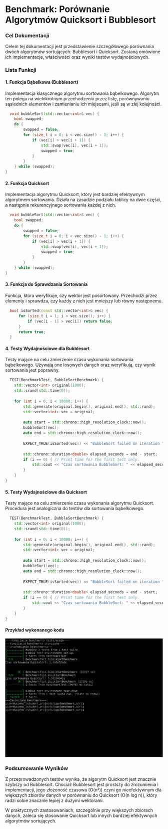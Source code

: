 # Benchmark: Porównanie Algorytmów Quicksort i Bubblesort
### Cel Dokumentacji

Celem tej dokumentacji jest przedstawienie szczegółowego porównania dwóch algorytmów sortujących: Bubblesort i Quicksort. Zostaną omówione ich implementacje, właściwości oraz wyniki testów wydajnościowych.
                
### Lista Funkcji
#### 1. Funkcja Bąbelkowa (Bubblesort)

Implementacja klasycznego algorytmu sortowania bąbelkowego. Algorytm ten polega na wielokrotnym przechodzeniu przez listę, porównywaniu sąsiednich elementów i zamienianiu ich miejscami, jeśli są w złej kolejności.

```cpp
  void bubbleSort(std::vector<int>& vec) {
    bool swapped;
    do {
        swapped = false;
        for (size_t i = 0; i < vec.size() - 1; i++) {
            if (vec[i] > vec[i + 1]) {
                std::swap(vec[i], vec[i + 1]);
                swapped = true;
            }
        }
    } while (swapped);
}
```
#### 2. Funkcja Quicksort

Implementacja algorytmu Quicksort, który jest bardziej efektywnym algorytmem sortowania. Działa na zasadzie podziału tablicy na dwie części, a następnie rekurencyjnego sortowania każdej z nich.

```cpp
  void bubbleSort(std::vector<int>& vec) {
    bool swapped;
    do {
        swapped = false;
        for (size_t i = 0; i < vec.size() - 1; i++) {
            if (vec[i] > vec[i + 1]) {
                std::swap(vec[i], vec[i + 1]);
                swapped = true;
            }
        }
    } while (swapped);
}
```
#### 3. Funkcja do Sprawdzania Sortowania

Funkcja, która weryfikuje, czy wektor jest posortowany. Przechodzi przez elementy i sprawdza, czy każdy z nich jest mniejszy lub równy następnemu.

```cpp
  bool isSorted(const std::vector<int>& vec) {
      for (size_t i = 1; i < vec.size(); i++) {
          if (vec[i - 1] > vec[i]) return false;
      }
      return true;
  }
```
#### 4. Testy Wydajnościowe dla Bubblesort

Testy mające na celu zmierzenie czasu wykonania sortowania bąbelkowego. Używają one losowych danych oraz weryfikują, czy wynik sortowania jest poprawny.

```cpp
  TEST(BenchmarkTest, BubbleSortBenchmark) {
    std::vector<int> original(1000);
    std::srand(std::time(0));

    for (int i = 0; i < 10000; i++) {
        std::generate(original.begin(), original.end(), std::rand);
        std::vector<int> vec = original;

        auto start = std::chrono::high_resolution_clock::now();
        bubbleSort(vec);
        auto end = std::chrono::high_resolution_clock::now();

        EXPECT_TRUE(isSorted(vec)) << "BubbleSort failed on iteration " << i;

        std::chrono::duration<double> elapsed_seconds = end - start;
        if (i == 0) { // Print time for the first test only.
            std::cout << "Czas sortowania BubbleSort: " << elapsed_seconds.count() << "s\n";
        }
    }
}
```
#### 5. Testy Wydajnościowe dla Quicksort

Testy mające na celu zmierzenie czasu wykonania algorytmu Quicksort. Procedura jest analogiczna do testów dla sortowania bąbelkowego.

```cpp
  TEST(BenchmarkTest, BubbleSortBenchmark) {
    std::vector<int> original(1000);
    std::srand(std::time(0));

    for (int i = 0; i < 10000; i++) {
        std::generate(original.begin(), original.end(), std::rand);
        std::vector<int> vec = original;

        auto start = std::chrono::high_resolution_clock::now();
        bubbleSort(vec);
        auto end = std::chrono::high_resolution_clock::now();

        EXPECT_TRUE(isSorted(vec)) << "BubbleSort failed on iteration " << i;

        std::chrono::duration<double> elapsed_seconds = end - start;
        if (i == 0) { // Print time for the first test only.
            std::cout << "Czas sortowania BubbleSort: " << elapsed_seconds.count() << "s\n";
        }
    }
}
```
#### Przykład wykonanego kodu

![Tekst](sort.png)

### Podsumowanie Wyników

Z przeprowadzonych testów wynika, że algorytm Quicksort jest znacznie szybszy od Bubblesort. Chociaż Bubblesort jest prostszy do zrozumienia i implementacji, jego złożoność czasowa (O(n²)) czyni go nieefektywnym dla większych zbiorów danych w porównaniu do Quicksort (O(n log n)), który radzi sobie znacznie lepiej z dużymi wektorami.

W praktycznych zastosowaniach, szczególnie przy większych zbiorach danych, zaleca się stosowanie Quicksort lub innych bardziej efektywnych algorytmów sortujących.
